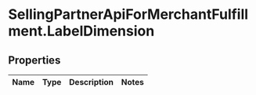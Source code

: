 # SellingPartnerApiForMerchantFulfillment.LabelDimension

## Properties
Name | Type | Description | Notes
------------ | ------------- | ------------- | -------------


